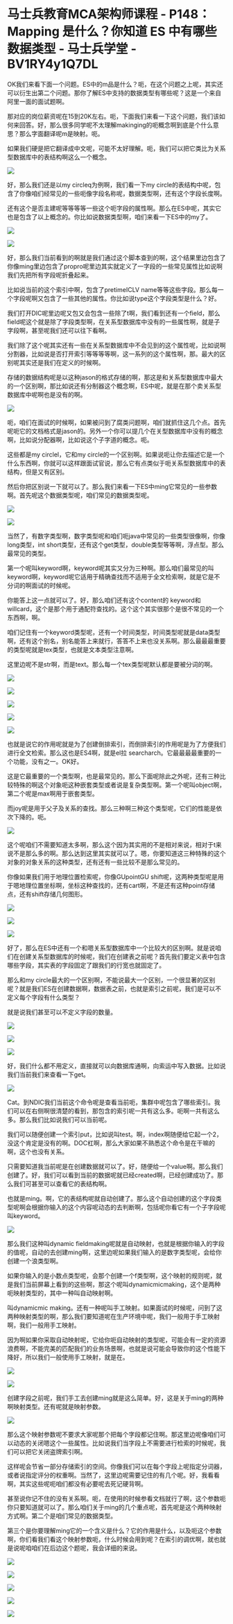 # 马士兵教育MCA架构师课程 - P148：Mapping 是什么？你知道 ES 中有哪些数据类型 - 马士兵学堂 - BV1RY4y1Q7DL

OK我们来看下面一个问题。ES中的m品是什么？呃，在这个问题之上呢，其实还可以衍生出第二个问题。那你了解ES中支持的数据类型有哪些呢？这是一个来自阿里一面的面试题啊。

那对应的岗位薪资呢在15到20K左右。呃，下面我们来看一下这个问题，我们该如何来回答。好，那么很多同学呢不太理解makinging的呃概念啊到底是个什么意思？那么字面翻译呢m是映射。呃。

如果我们硬是把它翻译成中文呢，可能不太好理解。呃，我们可以把它类比为关系型数据库中的表结构啊这么一个概念。



![](img/a7282456522ec98b8beca26ff8b51fbe_1.png)

好，那么我们还是以my circleq为例啊，我们看一下my circle的表结构中呢，包含了你像咱们经常见的一些呃像字段名称呢，数据类型啊，还有这个字段长度啊。

还有这个是否主建呢等等等等一些这个呃字段的属性啊。那么在ES中呢，其实它也是包含了以上概念的。你比如说数据类型啊，咱们来看一下ES中的my了。



![](img/a7282456522ec98b8beca26ff8b51fbe_3.png)

![](img/a7282456522ec98b8beca26ff8b51fbe_4.png)

好，那么我们当前看到的啊就是我们通过这个脚本查到的啊，这个结果里边包含了你像ming里边包含了propro呢里边其实就定义了一字段的一些常见属性比如说啊我们先把所有字段呢折叠起来。

比如说当前的这个索引中啊，包含了pretimeICLV name等等这些字段。那么每一个字段呢啊又包含了一些其他的属性。你比如说type这个字段类型是什么？好。

我们打开DIC呢里边呢又包又会包含一些除了t啊，我们看到还有一个field，那么field呢这个就是除了字段类型啊，在关系型数据库中没有的一些属性啊，就是子字段啊，甚至呢我们还可以往下看啊。

我们除了这个呢其实还有一些在关系型数据库中不会见到的这个属性呢，比如说啊分割器，比如说是否打开索引等等等等啊，这一系列的这个属性啊，那。最大的区别呢其实还是我们在定义的时候啊。

存储的数据结构呢是以这种jason的格式存储的啊，那这是和关系型数据库中最大的一个区别啊，那比如说还有分制器这个概念啊，ES中呢，就是在那个卖关系型数据库中呢啊也是没有的啊。



![](img/a7282456522ec98b8beca26ff8b51fbe_6.png)

呃，咱们在面试的时候啊，如果被问到了腐类问题啊，咱们就抓住这几个点。首先呢呃它的文档格式是jason的。另外一个你可以提几个在关型数据库中没有的概念啊，比如说分配器啊，比如说这个子字道的概念。呃。

这些都是my circlel，它和my circle的一个区别啊。如果说呃让你去描述它是一个什么东西啊，你就可以这样跟面试官说，那么它有点类似于呃关系型数据库中的表结构，但是又有区别。

然后你把区别说一下就可以了。那么我们来看一下ES中ming它常见的一些参数啊。首先呢这个数据类型呢，咱们常见的数据类型呢。



![](img/a7282456522ec98b8beca26ff8b51fbe_8.png)

![](img/a7282456522ec98b8beca26ff8b51fbe_9.png)

当然了，有数字类型啊，数字类型呢和咱们呃java中常见的一些类型很像啊，你像long类型，int short类型，还有这个get类型，double类型等等啊，浮点型。那么最常见的类型。

第一个呢叫keyword啊，keyword呢其实又分为三种啊。那么咱们最常见的叫keyword啊，keyword呢它适用于精确查找而不适用于全文检索啊，就是它是不分词的啊面试的时候呢。

你能答上这一点就可以了。好，那么咱们还有这个content的 keyword和willcard，这个是那个用于通配符查找的。这个这个其实很那个是很不常见的一个东西啊，啊。

咱们记住有一个keyword类型呢，还有一个时间类型，时间类型呢就是data类型啊，还有这个别名，别名能答上来就行，答答不上来也没关系啊。那么最最最重要的类型呢就是tex类型，也就是文本类型注意啊。

这里边呢不是str啊，而是text。那么每一个tex类型呢默认都是要被分词的啊。

![](img/a7282456522ec98b8beca26ff8b51fbe_11.png)

![](img/a7282456522ec98b8beca26ff8b51fbe_12.png)

![](img/a7282456522ec98b8beca26ff8b51fbe_13.png)

![](img/a7282456522ec98b8beca26ff8b51fbe_14.png)

![](img/a7282456522ec98b8beca26ff8b51fbe_15.png)

也就是说它的作用呢就是为了创建倒排索引，而倒排索引的作用呢是为了方便我们进行全文检索。那么这也是ES4啊，就是el拉 searcharch。它最最最最重要的一个功能，没有之一。OK好。

这是它最重要的一个类型啊，也是最常见的。那么下面呢除此之外呢，还有三种比较特殊的啊这个对象呃这种嵌套类型或者说是复杂类型啊。第一个呢叫object啊，第二个呢是max啊用于嵌套类型。

而joy呢是用于父子及关系的查找。那么三种啊三种这个类型呢，它们的性能是依次下降的。呃。

![](img/a7282456522ec98b8beca26ff8b51fbe_17.png)

这个呢咱们不需要知道太多啊，那么这个因为其实用的不是相对来说，相对于t来说不是那么多的啊。那么达到这里其实就可以了。嗯，你要知道这三种特殊的这个对象的对象关系的这种类型，还有还有一些比较不是那么常见的。

你像如果我们用于地理位置检索呢，你像GUpointGU shift呢，这两种类型呢是用于嗯地理位置坐标啊，坐标这种查找的，还有cart啊，不是还有这种point存储点，还有shift存储几何图形。



![](img/a7282456522ec98b8beca26ff8b51fbe_19.png)

![](img/a7282456522ec98b8beca26ff8b51fbe_20.png)

![](img/a7282456522ec98b8beca26ff8b51fbe_21.png)

好了，那么在ES中还有一个和嗯关系型数据库中一个比较大的区别啊。就是说咱们在创建关系型数据库的时候呢，我们在创建表之前呢？首先我们要定义表中包含哪些字段，其实表的字段固定了跟我们的行宽也就固定了。

那么和my circle最大的一个区别啊，不能说最大一个区别，一个很显著的区别呢？就是我们ES在创建数据啊，数据表之前，也就是索引之前呢，我们是可以不定义每个字段有什么类型？

就是说我们甚至可以不定义字段的数量。

![](img/a7282456522ec98b8beca26ff8b51fbe_23.png)

![](img/a7282456522ec98b8beca26ff8b51fbe_24.png)

![](img/a7282456522ec98b8beca26ff8b51fbe_25.png)

好，我们什么都不用定义，直接就可以向数据库通啊，向索运中写入数据。比如说我们当前我们来查看一下get。



![](img/a7282456522ec98b8beca26ff8b51fbe_27.png)

Cat。到NDIC我们当前这个命令呢是查看当前呃，集群中呢包含了哪些索引。我们可以在右侧啊很清楚的看到，那包含的索引呢一共有这么多。呃啊一共有这么多。那么我们比如说我们可以当前呢。

我们可以随便创建一个索引put，比如说叫test。啊，index啊随便给它起一个2，没这个肯定是没有的啊。DOC杠啊，那么大家如果不熟悉这个命令是在干嘛的啊，这个也没有关系。

只需要知道我当前呢是在创建数据就可以了。好，随便给一个value啊。那么我们创建了。好，我们可以看到当前的数据呢就已经created啊，已经创建成功了。那么我们可甚至可以查看它的表结构啊。

也就是ming。啊，它的表结构呢就自动创建了。那么这个自动创建的这个字段类型呢啊会根据你输入的这个内容呢动态的去判断啊，包括呢你看它有一个子字段呢叫keyword。



![](img/a7282456522ec98b8beca26ff8b51fbe_29.png)

那么我们这种叫dynamic fieldmaking呢就是自动映射，也就是根据你输入的字段的值呢，自动的去创建ming啊，这里边呢如果我们输入的是数字类型呢，会给你创建一个浪类型啊。

如果你输入的是小数点类型呢，会那个创建一个f类型啊，这个映射的规则呢，就是我们当前屏幕上看到的这些啊，那这个呢叫dynamicmicmaking，这个是两种呃映射类型的，其中一种叫自动映射啊。

叫dynamicmic making。还有一种呢叫手工映射。如果面试的时候呢，问到了这两种映射类型的啊，那么我们要知道呢在生产环境中呢，我们一般用于手工映射啊，我们一般用手工映射。

因为啊如果你采取自动映射呢，它给你呃自动映射的类型呢，可能会有一定的资源浪费啊，不能完美的匹配我们的业务场景啊，也就是说可能会导致你的这个性能下降好，所以我们一般使用手工映射，就是在。



![](img/a7282456522ec98b8beca26ff8b51fbe_31.png)

![](img/a7282456522ec98b8beca26ff8b51fbe_32.png)

创建字段之前呢，我们手工去创建ming就是这么简单。好，这是关于ming的两种啊映射类型。还有呢就是映射参数。



![](img/a7282456522ec98b8beca26ff8b51fbe_34.png)

那么这个映射参数呢不要求大家呢那个把每个字段都记住啊。那这里边呢像咱们可以动态的关闭嗯这个一些属性。比如说我们当字段上不需要进行检索的时候呢，我们可以把它关闭盗牌索引啊。

这样呢会节省一部分存储索引的空间。你像我们可以在每个字段上呢指定分词器，或者说指定评分的权重啊。当然了，这里边呢需要记住的有几个呢。好，我看看啊，其实这些呢呃咱们都没有必要呢去死记硬背啊。

甚至说你记不住的没有关系啊。呃，在使用的时候参看文档就行了啊，这个参数呃你只要知道就可以了。那么咱们关于ming的几个重点呢，首先呢是这个两种映射方式啊。第二个是咱们常见的数据类型。

第三个是你要理解ming它的一个含义是什么？它的作用是什么，以及呃这个参数啊，你们看我们看这个映射参数呃，什么时候会用到呢？在索引的调优啊，就也就是说呢咱咱们在后边这个题呢，我会详细的来说。



![](img/a7282456522ec98b8beca26ff8b51fbe_36.png)

![](img/a7282456522ec98b8beca26ff8b51fbe_37.png)

![](img/a7282456522ec98b8beca26ff8b51fbe_38.png)

![](img/a7282456522ec98b8beca26ff8b51fbe_39.png)

![](img/a7282456522ec98b8beca26ff8b51fbe_40.png)